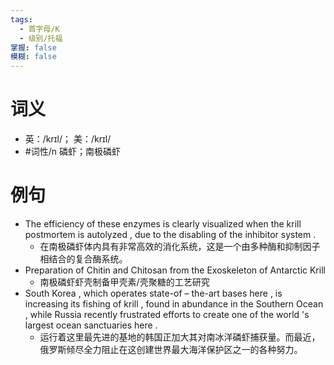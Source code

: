 ```yaml
---
tags:
  - 首字母/K
  - 级别/托福
掌握: false
模糊: false
---
```

# 词义
- 英：/krɪl/； 美：/krɪl/
- #词性/n  磷虾；南极磷虾
# 例句
- The efficiency of these enzymes is clearly visualized when the krill postmortem is autolyzed , due to the disabling of the inhibitor system .
	- 在南极磷虾体内具有非常高效的消化系统，这是一个由多种酶和抑制因子相结合的复合酶系统。
- Preparation of Chitin and Chitosan from the Exoskeleton of Antarctic Krill
	- 南极磷虾虾壳制备甲壳素\/壳聚糖的工艺研究
- South Korea , which operates state-of – the-art bases here , is increasing its fishing of krill , found in abundance in the Southern Ocean , while Russia recently frustrated efforts to create one of the world 's largest ocean sanctuaries here .
	- 运行着这里最先进的基地的韩国正加大其对南冰洋磷虾捕获量。而最近，俄罗斯倾尽全力阻止在这创建世界最大海洋保护区之一的各种努力。
